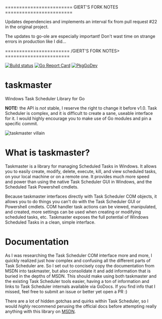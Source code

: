 ======================== GIERT'S FORK NOTES ========================

Updates dependencies and implements an interval fix from pull request #22 in the original project.

The updates to go-ole are especially important! Don't wast time on strange errors in production like I did...

======================= /GIERT'S FORK NOTES> =======================

[![Build status](https://ci.appveyor.com/api/projects/status/b3gllq093c8ex5ew?svg=true)](https://ci.appveyor.com/project/capnspacehook/taskmaster)
[![Go Report Card](https://goreportcard.com/badge/github.com/capnspacehook/taskmaster)](https://goreportcard.com/report/github.com/capnspacehook/taskmaster)
[![PkgGoDev](https://pkg.go.dev/badge/github.com/capnspacehook/taskmaster)](https://pkg.go.dev/github.com/capnspacehook/taskmaster)

# taskmaster
Windows Task Scheduler Library for Go

**NOTE:** the API is *not* stable, I reserve the right to change it before v1.0. Task Scheduler is complex, and it is difficult to create a sane, useable interface for it. I would highly encourage you to make use of Go modules and pin a specific commit.

![taskmaster villain](img/taskmaster.jpg "Taskmaster")

# What is taskmaster?

Taskmaster is a library for managing Scheduled Tasks in Windows. It allows you to easily create, modify, delete, execute, kill, and view scheduled tasks, on your local machine or on a remote one. It provides much more speed and power than using the native Task Scheduler GUI in Windows, and the Scheduled Task Powershell cmdlets.

Because taskmaster interfaces directly with Task Scheduler COM objects, it allows you to do things you can't do with the Task Scheduler GUI or Powershell cmdlets. COM handler task actions can be viewed, manipulated, and created, more settings can be used when creating or modifying scheduled tasks, etc. Taskmaster exposes the full potential of Windows Scheduled Tasks in a clean, simple interface.

# Documentation

As I was researching the Task Scheduler COM interface more and more, I quickly realized just how complex and confusing all the different parts of Task Scheduler are. So I set out to concisely copy the documentation from MSDN into taskmaster, but also consolidate it and add information that is buried in the depths of MSDN. This should make using both taskmaster and the existing Task Scheduler tools easier, having a ton of information and links to Task Scheduler internals available via GoDocs. If you find info that I missed, feel free to submit an issue or better yet open a PR :)

There are a lot of hidden gotchas and quirks within Task Scheduler, so I would *highly* recommend perusing the official docs before attempting really anything with this library on [MSDN](https://docs.microsoft.com/en-us/windows/win32/taskschd/task-scheduler-start-page).
